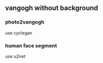 ## vangogh without background



### photo2vangogh

use cyclegan

### human face segment

use u2net
